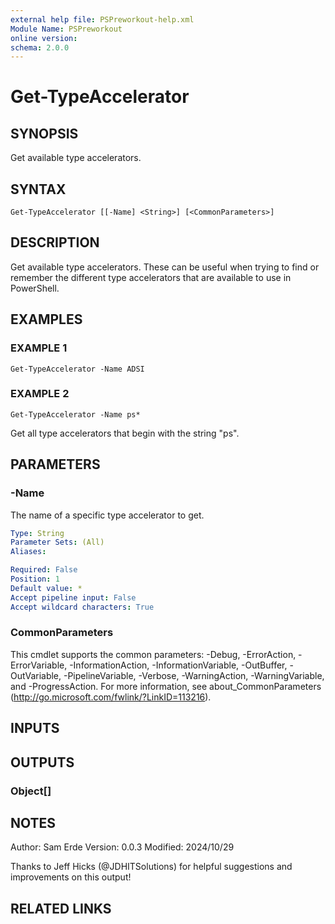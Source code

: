 ```yaml
---
external help file: PSPreworkout-help.xml
Module Name: PSPreworkout
online version:
schema: 2.0.0
---
```


# Get-TypeAccelerator

## SYNOPSIS
Get available type accelerators.

## SYNTAX

```
Get-TypeAccelerator [[-Name] <String>] [<CommonParameters>]
```

## DESCRIPTION
Get available type accelerators.
These can be useful when trying to find or remember the different type accelerators
that are available to use in PowerShell.

## EXAMPLES

### EXAMPLE 1
```
Get-TypeAccelerator -Name ADSI
```

### EXAMPLE 2
```
Get-TypeAccelerator -Name ps*
```

Get all type accelerators that begin with the string "ps".

## PARAMETERS

### -Name
The name of a specific type accelerator to get.

```yaml
Type: String
Parameter Sets: (All)
Aliases:

Required: False
Position: 1
Default value: *
Accept pipeline input: False
Accept wildcard characters: True
```

### CommonParameters
This cmdlet supports the common parameters: -Debug, -ErrorAction, -ErrorVariable, -InformationAction, -InformationVariable, -OutBuffer, -OutVariable, -PipelineVariable, -Verbose, -WarningAction, -WarningVariable, and -ProgressAction. 
For more information, see about_CommonParameters (http://go.microsoft.com/fwlink/?LinkID=113216).

## INPUTS

## OUTPUTS

### Object[]
## NOTES
Author: Sam Erde
Version: 0.0.3
Modified: 2024/10/29

Thanks to Jeff Hicks (@JDHITSolutions) for helpful suggestions and improvements on this output!

## RELATED LINKS
